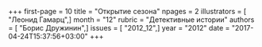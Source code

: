 +++
first-page = 10
title = "Открытие сезона"
npages = 2
illustrators = [ "Леонид Гамарц",]
month = "12"
rubric = "Детективные истории"
authors = [ "Борис Дружинин",]
issues = [ "2012_12",]
year = "2012"
date = "2017-04-24T15:37:56+03:00"
+++
